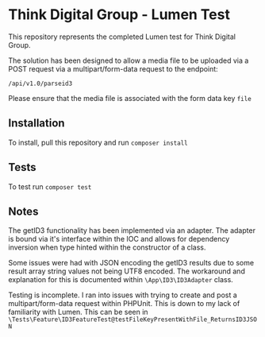 # Think Digital Group - Lumen Test

This repository represents the completed Lumen test for Think Digital Group.

The solution has been designed to allow a media file to be uploaded via a POST request via a multipart/form-data request to the endpoint:

```/api/v1.0/parseid3```

Please ensure that the media file is associated with the form data key ```file```


## Installation

To install, pull this repository and run ```composer install```


 
## Tests

To test run ```composer test```


## Notes

The getID3 functionality has been implemented via an adapter. The adapter is bound via it's interface within the IOC and allows for dependency inversion when type hinted within the constructor of a class.

Some issues were had with JSON encoding the getID3 results due to some result array string values not being UTF8 encoded. The workaround and explanation for this is documented within ```\App\ID3\ID3Adapter``` class.

Testing is incomplete. I ran into issues with trying to create and post a multipart/form-data request within PHPUnit. This is down to my lack of familiarity with Lumen. This can be seen in ```\Tests\Feature\ID3FeatureTest@testFileKeyPresentWithFile_ReturnsID3JSON```